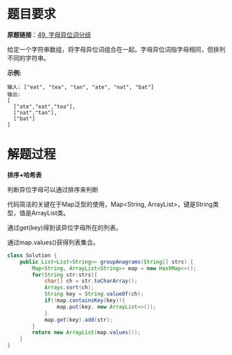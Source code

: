 # 题目要求

**原题链接**：[49. 字母异位词分组](https://leetcode-cn.com/problems/group-anagrams/)

给定一个字符串数组，将字母异位词组合在一起。字母异位词指字母相同，但排列不同的字符串。

**示例:**

```
输入: ["eat", "tea", "tan", "ate", "nat", "bat"]
输出:
[
  ["ate","eat","tea"],
  ["nat","tan"],
  ["bat"]
]
```

# 解题过程

**排序+哈希表**

判断异位字母可以通过排序来判断

代码简洁的关键在于Map泛型的使用，Map<String, ArrayList<String>>，键是String类型，值是ArrayList类。

通过get(key)得到该异位字母所在的列表。

通过map.values()获得列表集合。

```java
class Solution {
    public List<List<String>> groupAnagrams(String[] strs) {
        Map<String, ArrayList<String>> map = new HashMap<>();
        for(String str:strs){
            char[] ch = str.toCharArray();
            Arrays.sort(ch);
            String key = String.valueOf(ch);
            if(!map.containsKey(key)){
                map.put(key, new ArrayList<>());
            }
            map.get(key).add(str);
        }
        return new ArrayList(map.values());
    }
}
```

